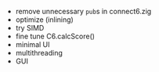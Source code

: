 * remove unnecessary `pub`s in connect6.zig
* optimize (inlining)
* try SIMD
* fine tune C6.calcScore()
* minimal UI
* multithreading
* GUI